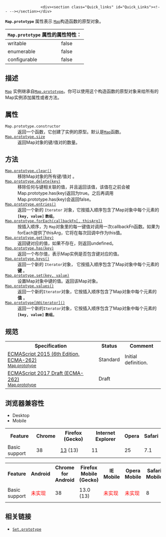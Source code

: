 
                
                  
                    <div><section class="Quick_links" id="Quick_Links"><!-- --></section></div>

<p><code><strong>Map</strong></code><strong><code>.prototype</code></strong> &#x5C5E;&#x6027;&#x8868;&#x793A; <a href="/zh-CN/docs/Web/JavaScript/Reference/Map" title="&#x6B64;&#x9875;&#x9762;&#x4ECD;&#x672A;&#x88AB;&#x672C;&#x5730;&#x5316;, &#x671F;&#x5F85;&#x60A8;&#x7684;&#x7FFB;&#x8BD1;!"><code>Map</code></a>&#x6784;&#x9020;&#x51FD;&#x6570;&#x7684;&#x539F;&#x578B;&#x5BF9;&#x8C61;&#x3002;</p>

<div><table class="standard-table">
  <thead>
    <tr>
      <th class="header" colspan="2"><code>Map.prototype</code> &#x5C5E;&#x6027;&#x7684;&#x5C5E;&#x6027;&#x7279;&#x6027;&#xFF1A;</th>
    </tr>
  </thead>
  <tbody>
    <tr>
      <td>writable</td>
      <td>false</td>
    </tr>
    <tr>
      <td>enumerable</td>
      <td>false</td>
    </tr>
    <tr>
      <td>configurable</td>
      <td>false</td>
    </tr>
  </tbody>
</table></div>

<h2 id="&#x63CF;&#x8FF0;">&#x63CF;&#x8FF0;</h2>

<p><a href="/zh-CN/docs/Web/JavaScript/Reference/Map" title="&#x6B64;&#x9875;&#x9762;&#x4ECD;&#x672A;&#x88AB;&#x672C;&#x5730;&#x5316;, &#x671F;&#x5F85;&#x60A8;&#x7684;&#x7FFB;&#x8BD1;!"><code>Map</code></a> &#x5B9E;&#x4F8B;&#x7EE7;&#x627F;&#x81EA;<a href="/zh-CN/docs/Web/JavaScript/Reference/Global_Objects/Map/prototype" title="Map.prototype &#x8868;&#x793A;&#x6784;&#x9020;&#x5668; Map &#x7684;&#x539F;&#x578B;&#x5BF9;&#x8C61;&#x3002;"><code>Map.prototype</code></a>&#x3002;&#x4F60;&#x53EF;&#x4EE5;&#x4F7F;&#x7528;&#x8FD9;&#x4E2A;&#x6784;&#x9020;&#x51FD;&#x6570;&#x7684;&#x539F;&#x578B;&#x5BF9;&#x8C61;&#x6765;&#x7ED9;&#x6240;&#x6709;&#x7684;Map&#x5B9E;&#x4F8B;&#x6DFB;&#x52A0;&#x5C5E;&#x6027;&#x6216;&#x8005;&#x65B9;&#x6CD5;&#x3002;</p>

<h2 id="&#x5C5E;&#x6027;">&#x5C5E;&#x6027;</h2>

<dl>
 <dt><code>Map.prototype.constructor</code></dt>
 <dd>&#x8FD4;&#x56DE;&#x4E00;&#x4E2A;&#x51FD;&#x6570;&#xFF0C;&#x5B83;&#x521B;&#x5EFA;&#x4E86;&#x5B9E;&#x4F8B;&#x7684;&#x539F;&#x578B;&#x3002;&#x9ED8;&#x8BA4;&#x662F;<a href="/zh-CN/docs/Web/JavaScript/Reference/Map" title="&#x6B64;&#x9875;&#x9762;&#x4ECD;&#x672A;&#x88AB;&#x672C;&#x5730;&#x5316;, &#x671F;&#x5F85;&#x60A8;&#x7684;&#x7FFB;&#x8BD1;!"><code>Map</code></a>&#x51FD;&#x6570;&#x3002;</dd>
 <dt><a href="/zh-CN/docs/Web/JavaScript/Reference/Global_Objects/Map/size" title="size&#xA0;&#x53EF;&#x8BBF;&#x95EE;&#x5C5E;&#x6027;&#x8FD4;&#x56DE;&#xA0;Map &#x5BF9;&#x8C61;&#x7684;&#x5143;&#x7D20;&#x6570;&#x91CF;."><code>Map.prototype.size</code></a></dt>
 <dd>&#x8FD4;&#x56DE;Map&#x5BF9;&#x8C61;&#x7684;&#x952E;/&#x503C;&#x5BF9;&#x7684;&#x6570;&#x91CF;&#x3002;</dd>
</dl>

<h2 id="&#x65B9;&#x6CD5;">&#x65B9;&#x6CD5;</h2>

<dl>
 <dt><a href="/zh-CN/docs/Web/JavaScript/Reference/Global_Objects/Map/clear" title="clear()&#x65B9;&#x6CD5;&#x4F1A;&#x79FB;&#x9664;Map&#x5BF9;&#x8C61;&#x4E2D;&#x7684;&#x6240;&#x6709;&#x5143;&#x7D20;&#x3002;"><code>Map.prototype.clear()</code></a></dt>
 <dd>&#x79FB;&#x9664;Map&#x5BF9;&#x8C61;&#x7684;&#x6240;&#x6709;&#x952E;/&#x503C;&#x5BF9; &#x3002;</dd>
 <dt><a href="/zh-CN/docs/Web/JavaScript/Reference/Global_Objects/Map/delete" title="&#xA0;delete() &#x65B9;&#x6CD5;&#x79FB;&#x9664; Map &#x5BF9;&#x8C61;&#x4E2D;&#x6307;&#x5B9A;&#x7684;&#x5143;&#x7D20;&#x3002;"><code>Map.prototype.delete(key)</code></a></dt>
 <dd>&#x79FB;&#x9664;&#x4EFB;&#x4F55;&#x4E0E;&#x952E;&#x76F8;&#x5173;&#x8054;&#x7684;&#x503C;&#xFF0C;&#x5E76;&#x4E14;&#x8FD4;&#x56DE;&#x8BE5;&#x503C;&#xFF0C;&#x8BE5;&#x503C;&#x5728;&#x4E4B;&#x524D;&#x4F1A;&#x88AB;Map.prototype.has(key)&#x8FD4;&#x56DE;&#x4E3A;true&#x3002;&#x4E4B;&#x540E;&#x518D;&#x8C03;&#x7528;Map.prototype.has(key)&#x4F1A;&#x8FD4;&#x56DE;false&#x3002;</dd>
 <dt><a href="/zh-CN/docs/Web/JavaScript/Reference/Global_Objects/Map/entries" title="entries() &#x65B9;&#x6CD5;&#x8FD4;&#x56DE;&#x4E00;&#x4E2A;&#x65B0;&#x7684;&#x5305;&#x542B;&#xA0;[key, value] &#x5BF9;&#x7684;&#xA0;Iterator &#x5BF9;&#x8C61;&#xFF0C;&#x8FD4;&#x56DE;&#x7684;&#x8FED;&#x4EE3;&#x5668;&#x7684;&#x8FED;&#x4EE3;&#x987A;&#x5E8F;&#x4E0E;&#xA0;Map &#x5BF9;&#x8C61;&#x7684;&#x63D2;&#x5165;&#x987A;&#x5E8F;&#x76F8;&#x540C;&#x3002;"><code>Map.prototype.entries()</code></a></dt>
 <dd>&#x8FD4;&#x56DE;&#x4E00;&#x4E2A;&#x65B0;&#x7684; <code>Iterator</code> &#x5BF9;&#x8C61;&#xFF0C;&#x5B83;&#x6309;&#x63D2;&#x5165;&#x987A;&#x5E8F;&#x5305;&#x542B;&#x4E86;Map&#x5BF9;&#x8C61;&#x4E2D;&#x6BCF;&#x4E2A;&#x5143;&#x7D20;&#x7684; <strong><code>[key, value]</code></strong> <code><strong>&#x6570;&#x7EC4;</strong></code>&#x3002;</dd>
 <dt><a href="/zh-CN/docs/Web/JavaScript/Reference/Global_Objects/Map/forEach" title="forEach() &#x65B9;&#x6CD5;&#x5C06;&#x4F1A;&#x4EE5;&#x63D2;&#x5165;&#x987A;&#x5E8F;&#x5BF9; Map &#x5BF9;&#x8C61;&#x4E2D;&#x7684;&#x6BCF;&#x4E00;&#x4E2A;&#x952E;&#x503C;&#x5BF9;&#x6267;&#x884C;&#x4E00;&#x6B21;&#x53C2;&#x6570;&#x4E2D;&#x63D0;&#x4F9B;&#x7684;&#x56DE;&#x8C03;&#x51FD;&#x6570;&#x3002;"><code>Map.prototype.forEach(callbackFn[, thisArg])</code></a></dt>
 <dd>&#x6309;&#x63D2;&#x5165;&#x987A;&#x5E8F;&#xFF0C;&#x4E3A; <code>Map</code>&#x5BF9;&#x8C61;&#x91CC;&#x7684;&#x6BCF;&#x4E00;&#x952E;&#x503C;&#x5BF9;&#x8C03;&#x7528;&#x4E00;&#x6B21;callbackFn&#x51FD;&#x6570;&#x3002;&#x5982;&#x679C;&#x4E3A;forEach&#x63D0;&#x4F9B;&#x4E86;thisArg&#xFF0C;&#x5B83;&#x5C06;&#x5728;&#x6BCF;&#x6B21;&#x56DE;&#x8C03;&#x4E2D;&#x4F5C;&#x4E3A;this&#x503C;&#x3002;</dd>
 <dt><a href="/zh-CN/docs/Web/JavaScript/Reference/Global_Objects/Map/get" title="get()&#xA0;&#x65B9;&#x6CD5;&#x7528;&#x6765;&#x83B7;&#x53D6;&#x4E00;&#x4E2A;&#xA0;Map &#x5BF9;&#x8C61;&#x4E2D;&#x6307;&#x5B9A;&#x7684;&#x5143;&#x7D20;&#x3002;"><code>Map.prototype.get(key)</code></a></dt>
 <dd>&#x8FD4;&#x56DE;&#x952E;&#x5BF9;&#x5E94;&#x7684;&#x503C;&#xFF0C;&#x5982;&#x679C;&#x4E0D;&#x5B58;&#x5728;&#xFF0C;&#x5219;&#x8FD4;&#x56DE;undefined&#x3002;</dd>
 <dt><a href="/zh-CN/docs/Web/JavaScript/Reference/Global_Objects/Map/has" title="&#x65B9;&#x6CD5;has()&#xA0;&#x8FD4;&#x56DE;&#x4E00;&#x4E2A;bool&#x503C;&#xFF0C;&#x7528;&#x6765;&#x8868;&#x660E;map &#x4E2D;&#x662F;&#x5426;&#x5B58;&#x5728;&#x6307;&#x5B9A;&#x5143;&#x7D20;."><code>Map.prototype.has(key)</code></a></dt>
 <dd>&#x8FD4;&#x56DE;&#x4E00;&#x4E2A;&#x5E03;&#x5C14;&#x503C;&#xFF0C;&#x8868;&#x793A;Map&#x5B9E;&#x4F8B;&#x662F;&#x5426;&#x5305;&#x542B;&#x952E;&#x5BF9;&#x5E94;&#x7684;&#x503C;&#x3002;</dd>
 <dt><a href="/zh-CN/docs/Web/JavaScript/Reference/Global_Objects/Map/keys" title="keys() &#x8FD4;&#x56DE;&#x4E00;&#x4E2A;&#x65B0;&#x7684;&#xA0;Iterator &#x5BF9;&#x8C61;&#x3002;&#x5B83;&#x5305;&#x542B;&#x6309;&#x7167;&#x987A;&#x5E8F;&#x63D2;&#x5165;Map&#x5BF9;&#x8C61;&#x4E2D;&#x6BCF;&#x4E2A;&#x5143;&#x7D20;&#x7684;key&#x503C;&#x3002;"><code>Map.prototype.keys()</code></a></dt>
 <dd>&#x8FD4;&#x56DE;&#x4E00;&#x4E2A;&#x65B0;&#x7684; <code>Iterator</code>&#x5BF9;&#x8C61;&#xFF0C; &#x5B83;&#x6309;&#x63D2;&#x5165;&#x987A;&#x5E8F;&#x5305;&#x542B;&#x4E86;Map&#x5BF9;&#x8C61;&#x4E2D;&#x6BCF;&#x4E2A;&#x5143;&#x7D20;&#x7684;<strong>&#x952E; </strong>&#x3002;</dd>
 <dt><a href="/zh-CN/docs/Web/JavaScript/Reference/Global_Objects/Map/set" title="&#x6B64;&#x9875;&#x9762;&#x4ECD;&#x672A;&#x88AB;&#x672C;&#x5730;&#x5316;, &#x671F;&#x5F85;&#x60A8;&#x7684;&#x7FFB;&#x8BD1;!"><code>Map.prototype.set(key, value)</code></a></dt>
 <dd>&#x8BBE;&#x7F6E;Map&#x5BF9;&#x8C61;&#x4E2D;&#x952E;&#x7684;&#x503C;&#x3002;&#x8FD4;&#x56DE;&#x8BE5;Map&#x5BF9;&#x8C61;&#x3002;</dd>
 <dt><a href="/zh-CN/docs/Web/JavaScript/Reference/Global_Objects/Map/values" title="&#x4E00;&#x4E2A;&#x65B0;&#x7684;&#xA0;Map&#xA0;iterator &#x5BF9;&#x8C61;."><code>Map.prototype.values()</code></a></dt>
 <dd>&#x8FD4;&#x56DE;&#x4E00;&#x4E2A;&#x65B0;&#x7684;<code>Iterator</code>&#x5BF9;&#x8C61;&#xFF0C;&#x5B83;&#x6309;&#x63D2;&#x5165;&#x987A;&#x5E8F;&#x5305;&#x542B;&#x4E86;Map&#x5BF9;&#x8C61;&#x4E2D;&#x6BCF;&#x4E2A;&#x5143;&#x7D20;&#x7684;<strong>&#x503C;</strong> &#x3002;</dd>
 <dt><a href="/zh-CN/docs/Web/JavaScript/Reference/Global_Objects/Map/@@iterator" class="new" title="&#x6B64;&#x9875;&#x9762;&#x4ECD;&#x672A;&#x88AB;&#x672C;&#x5730;&#x5316;, &#x671F;&#x5F85;&#x60A8;&#x7684;&#x7FFB;&#x8BD1;!"><code>Map.prototype[@@iterator]()</code></a></dt>
 <dd>&#x8FD4;&#x56DE;&#x4E00;&#x4E2A;&#x65B0;&#x7684;<code>Iterator</code>&#x5BF9;&#x8C61;&#xFF0C;&#x5B83;&#x6309;&#x63D2;&#x5165;&#x987A;&#x5E8F;&#x5305;&#x542B;&#x4E86;Map&#x5BF9;&#x8C61;&#x4E2D;&#x6BCF;&#x4E2A;&#x5143;&#x7D20;&#x7684; <strong><code>[key, value]</code></strong> <code><strong>&#x6570;&#x7EC4;</strong></code>&#x3002;</dd>
</dl>

<h2 id="&#x89C4;&#x8303;">&#x89C4;&#x8303;</h2>

<table class="standard-table">
 <tbody>
  <tr>
   <th scope="col">Specification</th>
   <th scope="col">Status</th>
   <th scope="col">Comment</th>
  </tr>
  <tr>
   <td><a href="http://www.ecma-international.org/ecma-262/6.0/#sec-map.prototype" class="external" lang="en" hreflang="en">ECMAScript 2015 (6th Edition, ECMA-262)<br><small lang="zh-CN">Map.prototype</small></a></td>
   <td><span class="spec-Standard">Standard</span></td>
   <td>Initial definition.</td>
  </tr>
  <tr>
   <td><a href="https://tc39.github.io/ecma262/#sec-map.prototype" class="external" lang="en" hreflang="en">ECMAScript 2017 Draft (ECMA-262)<br><small lang="zh-CN">Map.prototype</small></a></td>
   <td><span class="spec-Draft">Draft</span></td>
   <td>&#xA0;</td>
  </tr>
 </tbody>
</table>

<h2 id="&#x6D4F;&#x89C8;&#x5668;&#x517C;&#x5BB9;&#x6027;">&#x6D4F;&#x89C8;&#x5668;&#x517C;&#x5BB9;&#x6027;</h2>

<p></p><div class="htab">
    <a name="AutoCompatibilityTable" id="AutoCompatibilityTable"></a>
    <ul>
        <li class="selected"><a>Desktop</a></li>
        <li><a>Mobile</a></li>
    </ul>
</div><p></p>

<div id="compat-desktop">
<table class="compat-table">
 <tbody>
  <tr>
   <th>Feature</th>
   <th>Chrome</th>
   <th>Firefox (Gecko)</th>
   <th>Internet Explorer</th>
   <th>Opera</th>
   <th>Safari</th>
  </tr>
  <tr>
   <td>Basic support</td>
   <td>38</td>
   <td><a href="/en-US/Firefox/Releases/13" title="Released on 2012-06-05.">13</a> (13)</td>
   <td>11</td>
   <td>25</td>
   <td>7.1</td>
  </tr>
 </tbody>
</table>
</div>

<div id="compat-mobile">
<table class="compat-table">
 <tbody>
  <tr>
   <th>Feature</th>
   <th>Android</th>
   <th>Chrome for Android</th>
   <th>Firefox Mobile (Gecko)</th>
   <th>IE Mobile</th>
   <th>Opera Mobile</th>
   <th>Safari Mobile</th>
  </tr>
  <tr>
   <td>Basic support</td>
   <td><span style="color: #f00;">&#x672A;&#x5B9E;&#x73B0;</span></td>
   <td>38</td>
   <td>13.0 (13)</td>
   <td><span style="color: #f00;">&#x672A;&#x5B9E;&#x73B0;</span></td>
   <td><span style="color: #f00;">&#x672A;&#x5B9E;&#x73B0;</span></td>
   <td>
    <p>8</p>
   </td>
  </tr>
 </tbody>
</table>
</div>

<h2 id="&#x76F8;&#x5173;&#x94FE;&#x63A5;">&#x76F8;&#x5173;&#x94FE;&#x63A5;</h2>

<ul>
 <li><a href="/zh-CN/docs/Web/JavaScript/Reference/Global_Objects/Set/prototype" title="Set.prototype&#x5C5E;&#x6027;&#x8868;&#x793A;Set&#x6784;&#x9020;&#x5668;&#x7684;&#x539F;&#x578B;&#x3002;"><code>Set.prototype</code></a></li>
</ul>
                  
                
              